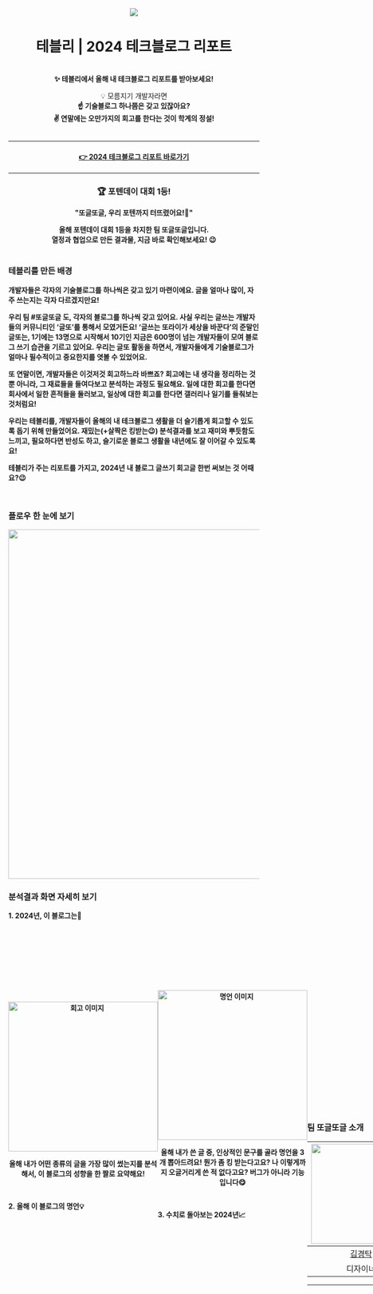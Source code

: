 <div align="center">
<img src="https://github.com/user-attachments/assets/ea7d5f2b-60e3-46d8-9988-5aabbff9ea9e">
<h1> 테블리 | 2024 테크블로그 리포트 </h1>
<br>
<b> ✨ 테블리에서 올해 내 테크블로그 리포트를 받아보세요! </b>
<p> 💡 모름지기 개발자라면 <br />
<b> ☝️ 기술블로그 하나쯤은 갖고 있잖아요? <br />
✌️ 연말에는 오만가지의 회고를 한다는 것이 학계의 정설! <br />
<br>

---
#### <a href="https://tebly.kr"> 👉 2024 테크블로그 리포트 바로가기 <a/>
---
</div>

<div align="center">
<h3> 🏆 포텐데이 대회 1등! </h3>
<b> "또글또글, 우리 포텐까지 터뜨렸어요!🎉" </b>
<p> 올해 포텐데이 대회 1등을 차지한 팀 또글또글입니다. <br />
<b> 열정과 협업으로 만든 결과물, 지금 바로 확인해보세요! 😉 <br />
<br>
</div>

### 테블리를 만든 배경

**개발자들은 각자의 기술블로그를 하나씩은 갖고 있기 마련**이에요. 글을 얼마나 많이, 자주 쓰는지는 각자 다르겠지만요!

우리 팀 **#또글또글** 도, 각자의 블로그를 하나씩 갖고 있어요. 사실 우리는 글쓰는 개발자들의 커뮤니티인 ‘글또’를 통해서 모였거든요! ‘글쓰는 또라이가 세상을 바꾼다’의 준말인 글또는, 1기에는 13명으로 시작해서 10기인 지금은 600명이 넘는 개발자들이 모여 블로그 쓰기 습관을 기르고 있어요.
우리는 글또 활동을 하면서, 개발자들에게 기술블로그가 얼마나 필수적이고 중요한지를 엿볼 수 있었어요.

또 연말이면, **개발자들은 이것저것 회고하느라 바쁘죠?**
회고에는 내 생각을 정리하는 것뿐 아니라, 그 재료들을 들여다보고 분석하는 과정도 필요해요. 일에 대한 회고를 한다면 회사에서 일한 흔적들을 둘러보고, 일상에 대한 회고를 한다면 갤러리나 일기를 들춰보는 것처럼요! 

우리는 테블리를, 개발자들이 **올해의 내 테크블로그 생활을 더 슬기롭게 회고할 수 있도록** 돕기 위해 만들었어요. 
재밌는(+살짝은 킹받는😉) 분석결과를 보고 재미와 뿌듯함도 느끼고, 
필요하다면 반성도 하고, 
슬기로운 블로그 생활을 내년에도 잘 이어갈 수 있도록요!

테블리가 주는 리포트를 가지고, 2024년 내 블로그 글쓰기 회고글 한번 써보는 것 어때요?😉

</br>

### 플로우 한 눈에 보기
<img src="https://github.com/user-attachments/assets/5dad7977-d1ed-4652-b131-88b11e54f888" width="700">

</br>

### 분석결과 화면 자세히 보기
**1. 2024년, 이 블로그는👀**
<div style="display: flex; align-items: center;">

<div style="flex: 1; text-align: center;">
<img src="https://github.com/user-attachments/assets/2b6b310a-1280-4e3c-9390-cf70f1d9c5ff" alt="회고 이미지" width="300">
<p>올해 내가 어떤 종류의 글을 가장 많이 썼는지를 분석해서, 이 블로그의 성향을 한 짤로 요약해요!</p>
</div>

</br>


**2. 올해 이 블로그의 명언💡**
<div style="display: flex; align-items: center;">
  
<div style="flex: 1; text-align: center;">
<img src="https://github.com/user-attachments/assets/6b28328e-deb6-4233-b7de-ad3bab121822" alt="명언 이미지" width="300">
<p>올해 내가 쓴 글 중, 인상적인 문구를 골라 명언을 3개 뽑아드려요!   
  뭔가 좀 킹 받는다고요? 나 이렇게까지 오글거리게 쓴 적 없다고요? 버그가 아니라 기능입니다😋</p>
</div>

</br>


**3. 수치로 돌아보는 2024년📈**
<div style="display: flex; align-items: center;">
  
<div style="flex: 1; text-align: center;">

<img src="https://github.com/user-attachments/assets/4b83f9b5-968f-4225-867d-9930ae3e7ec3" alt="통계 이미지" width="300">
<p>올해 내 테크블로그 생활을 다양한 수치를 통해서 돌아봐요. 다른 블로거들의 수치는 어떤지 엿보고, 내가 평균에서 어디쯤 있는지도 알 수 있어요!</p>
</div>

</br>

### 팀 또글또글 소개
| <img src="https://avatars.githubusercontent.com/u/44172459?v=4" width="200" style="max-width: 100%;"> | <img src="https://avatars.githubusercontent.com/u/70088803?v=4" width="200" style="max-width: 200%;"> | <img src="https://github.com/user-attachments/assets/4218c945-0151-444b-b013-413e17115b67" width="200" style="max-width: 200%;"> | <img src="https://github.com/user-attachments/assets/7632f8b7-bd4d-42a5-b591-ab86707fe4bd" width="200" style="max-width: 200%;"> |<img src="https://github.com/user-attachments/assets/4759e631-35e9-4e46-9619-24dcacb70099" width="200" style="max-width: 200%;"> | <img src="https://avatars.githubusercontent.com/u/44172459?v=4](https://github.com/user-attachments/assets/ad439eeb-1acd-4ff0-a80b-b3bdadded3a2)" width="200" style="max-width: 200%;"> |
| :------------------------------------------------------------------------: | :------------------------------------------------------------------------: | :------------------------------------------------------------------------: | :------------------------------------------------------------------------: | :------------------------------------------------------------------------: | :------------------------------------------------------------------------: |
|                   [김경탁](https://github.com/ksumini)                   |                   [김수민](https://github.com/daco2020)                   |                   [김은찬](https://github.com/jinlee0310)                    |                 [김채은](www.linkedin.com/in/um-chaeeun-kim)                 |                 [이효진](https://github.com/jinlee0310)                 |                 [최인애](https://github.com/dev-CIA)                 |                          
|                           디자이너                                      |                             Data/AI                                         |                             백엔드                                           |                            기획                                    |                            프론트                                     |                           프론트                                    |

----
✨ 팀 **또글또글**에 대한 더 자세한 내용은 [노션 페이지](https://sumina.notion.site/143f4c6bdb578094960cf60f582ea90f?pvs=4)에서 볼 수 있어요
